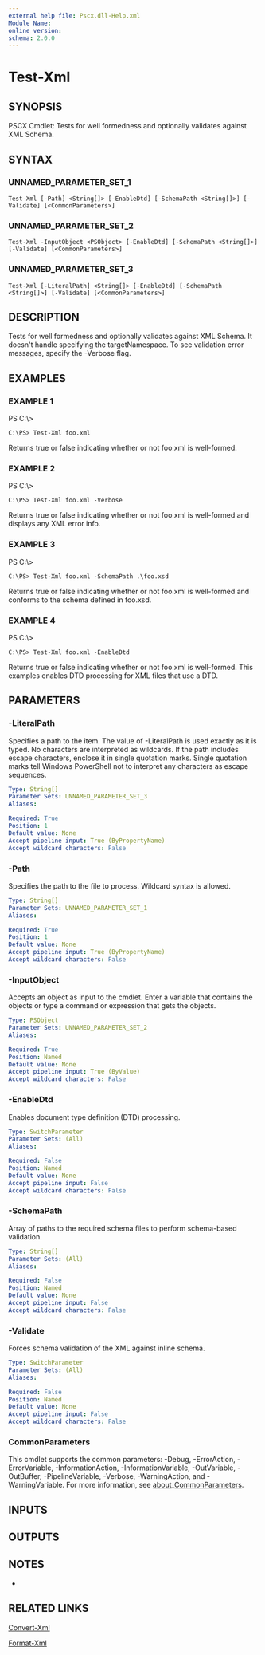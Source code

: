 ```yaml
---
external help file: Pscx.dll-Help.xml
Module Name:
online version:
schema: 2.0.0
---
```


# Test-Xml

## SYNOPSIS
PSCX Cmdlet: Tests for well formedness and optionally validates against XML Schema.

## SYNTAX

### UNNAMED_PARAMETER_SET_1
```
Test-Xml [-Path] <String[]> [-EnableDtd] [-SchemaPath <String[]>] [-Validate] [<CommonParameters>]
```

### UNNAMED_PARAMETER_SET_2
```
Test-Xml -InputObject <PSObject> [-EnableDtd] [-SchemaPath <String[]>] [-Validate] [<CommonParameters>]
```

### UNNAMED_PARAMETER_SET_3
```
Test-Xml [-LiteralPath] <String[]> [-EnableDtd] [-SchemaPath <String[]>] [-Validate] [<CommonParameters>]
```

## DESCRIPTION
Tests for well formedness and optionally validates against XML Schema. 
It doesn't handle specifying the targetNamespace. 
To see validation error messages, specify the -Verbose flag.

## EXAMPLES

### EXAMPLE 1
PS C:\\\>

```
C:\PS> Test-Xml foo.xml
```

Returns true or false indicating whether or not foo.xml is well-formed.

### EXAMPLE 2
PS C:\\\>

```
C:\PS> Test-Xml foo.xml -Verbose
```

Returns true or false indicating whether or not foo.xml is well-formed and displays any XML error info.

### EXAMPLE 3
PS C:\\\>

```
C:\PS> Test-Xml foo.xml -SchemaPath .\foo.xsd
```

Returns true or false indicating whether or not foo.xml is well-formed and conforms to the schema defined in foo.xsd.

### EXAMPLE 4
PS C:\\\>

```
C:\PS> Test-Xml foo.xml -EnableDtd
```

Returns true or false indicating whether or not foo.xml is well-formed.
This examples enables DTD processing for XML files that use a DTD.

## PARAMETERS

### -LiteralPath
Specifies a path to the item.
The value of -LiteralPath is used exactly as it is typed.
No characters are interpreted as wildcards.
If the path includes escape characters, enclose it in single quotation marks.
Single quotation marks tell Windows PowerShell not to interpret any characters as escape sequences.

```yaml
Type: String[]
Parameter Sets: UNNAMED_PARAMETER_SET_3
Aliases:

Required: True
Position: 1
Default value: None
Accept pipeline input: True (ByPropertyName)
Accept wildcard characters: False
```

### -Path
Specifies the path to the file to process.
Wildcard syntax is allowed.

```yaml
Type: String[]
Parameter Sets: UNNAMED_PARAMETER_SET_1
Aliases:

Required: True
Position: 1
Default value: None
Accept pipeline input: True (ByPropertyName)
Accept wildcard characters: False
```

### -InputObject
Accepts an object as input to the cmdlet.
Enter a variable that contains the objects or type a command or expression that gets the objects.

```yaml
Type: PSObject
Parameter Sets: UNNAMED_PARAMETER_SET_2
Aliases:

Required: True
Position: Named
Default value: None
Accept pipeline input: True (ByValue)
Accept wildcard characters: False
```

### -EnableDtd
Enables document type definition (DTD) processing.

```yaml
Type: SwitchParameter
Parameter Sets: (All)
Aliases:

Required: False
Position: Named
Default value: None
Accept pipeline input: False
Accept wildcard characters: False
```

### -SchemaPath
Array of paths to the required schema files to perform schema-based validation.

```yaml
Type: String[]
Parameter Sets: (All)
Aliases:

Required: False
Position: Named
Default value: None
Accept pipeline input: False
Accept wildcard characters: False
```

### -Validate
Forces schema validation of the XML against inline schema.

```yaml
Type: SwitchParameter
Parameter Sets: (All)
Aliases:

Required: False
Position: Named
Default value: None
Accept pipeline input: False
Accept wildcard characters: False
```

### CommonParameters
This cmdlet supports the common parameters: -Debug, -ErrorAction, -ErrorVariable, -InformationAction, -InformationVariable, -OutVariable, -OutBuffer, -PipelineVariable, -Verbose, -WarningAction, and -WarningVariable. For more information, see [about_CommonParameters](http://go.microsoft.com/fwlink/?LinkID=113216).

## INPUTS

## OUTPUTS

## NOTES
*

## RELATED LINKS

[Convert-Xml]()

[Format-Xml]()

